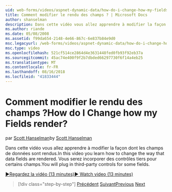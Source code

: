 ```yaml
---
uid: web-forms/videos/aspnet-dynamic-data/how-do-i-change-how-my-fields-render
title: Comment modifier le rendu des champs ? | Microsoft Docs
author: shanselman
description: Dans cette vidéo vous allez apprendre à modifier la façon dont les champs de données sont rendus. Vous serez incorporer des contrôles tiers pour certains champs.
ms.author: riande
ms.date: 05/08/2008
ms.assetid: f99da654-2148-4e66-867c-6e837b84e9d0
msc.legacyurl: /web-forms/videos/aspnet-dynamic-data/how-do-i-change-how-my-fields-render
msc.type: video
ms.openlocfilehash: 521cf514ce2864d4e3631448fed0fb93f92eb37a
ms.sourcegitcommit: 45ac74e400f9f2b7dbded66297730f6f14a4eb25
ms.translationtype: MT
ms.contentlocale: fr-FR
ms.lasthandoff: 08/16/2018
ms.locfileid: "41833444"
---
```

<a name="how-do-i-change-how-my-fields-render"></a><span data-ttu-id="542a9-105">Comment modifier le rendu des champs ?</span><span class="sxs-lookup"><span data-stu-id="542a9-105">How do I Change how my Fields render?</span></span>
====================
<span data-ttu-id="542a9-106">par [Scott Hanselman](https://github.com/shanselman)</span><span class="sxs-lookup"><span data-stu-id="542a9-106">by [Scott Hanselman](https://github.com/shanselman)</span></span>

<span data-ttu-id="542a9-107">Dans cette vidéo vous allez apprendre à modifier la façon dont les champs de données sont rendus.</span><span class="sxs-lookup"><span data-stu-id="542a9-107">In this video you learn how to change the way that data fields are rendered.</span></span> <span data-ttu-id="542a9-108">Vous serez incorporer des contrôles tiers pour certains champs.</span><span class="sxs-lookup"><span data-stu-id="542a9-108">You will plug in third-party controls for some fields.</span></span>

[<span data-ttu-id="542a9-109">&#9654;Regardez la vidéo (13 minutes)</span><span class="sxs-lookup"><span data-stu-id="542a9-109">&#9654; Watch video (13 minutes)</span></span>](https://channel9.msdn.com/Blogs/ASP-NET-Site-Videos/how-do-i-change-how-my-fields-render)

> [!div class="step-by-step"]
> <span data-ttu-id="542a9-110">[Précédent](how-do-i-enable-inline-gridview-editing.md)
> [Suivant](how-do-i-handle-business-logic-exceptions.md)</span><span class="sxs-lookup"><span data-stu-id="542a9-110">[Previous](how-do-i-enable-inline-gridview-editing.md)
[Next](how-do-i-handle-business-logic-exceptions.md)</span></span>
